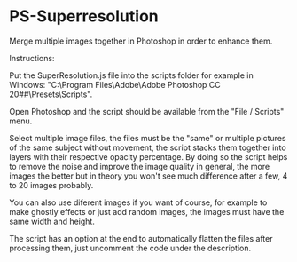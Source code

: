 # PS-Superresolution
Merge multiple images together in Photoshop in order to enhance them.

Instructions:

Put the SuperResolution.js file into the scripts folder for example in Windows: "C:\Program Files\Adobe\Adobe Photoshop CC 20##\Presets\Scripts".

Open Photoshop and the script should be available from the "File / Scripts" menu.

Select multiple image files, the files must be the "same" or multiple pictures of the same subject without movement, the script stacks them together into layers with their respective opacity percentage. By doing so the script helps to remove the noise and improve the image quality in general, the more images the better but in theory you won't see much difference after a few, 4 to 20 images probably.

You can also use diferent images if you want of course, for example to make ghostly effects or just add random images, the images must have the same width and height.

The script has an option at the end to automatically flatten the files after processing them, just uncomment the code under the description.
